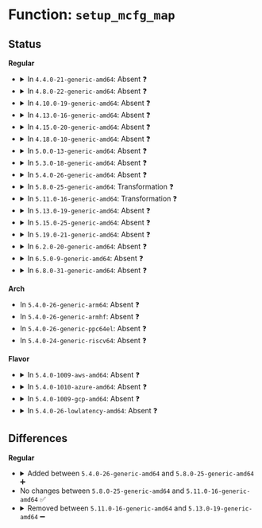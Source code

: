 # Function: <code>setup_mcfg_map</code>

## Status
<b>Regular</b>
<ul>
<li>
<details>
<summary>In <code>4.4.0-21-generic-amd64</code>: Absent ❓</summary>

```json
{
  "name": "setup_mcfg_map",
  "collision_type": "Unique Static",
  "inline_type": "Full",
  "funcs": [
    {
      "addr": 18446744071586155750,
      "name": "setup_mcfg_map",
      "external": false,
      "loc": "arch/x86/pci/acpi.c:180",
      "file": "arch/x86/pci/acpi.c",
      "inline": "not declared, inlined",
      "caller_inline": [
        "arch/x86/pci/acpi.c:pci_acpi_root_init_info"
      ],
      "caller_func": []
    }
  ],
  "symbols": []
}
```
</details>
</li>
<li>
<details>
<summary>In <code>4.8.0-22-generic-amd64</code>: Absent ❓</summary>

```json
{
  "name": "setup_mcfg_map",
  "collision_type": "Unique Static",
  "inline_type": "Full",
  "funcs": [
    {
      "addr": 18446744071586568694,
      "name": "setup_mcfg_map",
      "external": false,
      "loc": "arch/x86/pci/acpi.c:180",
      "file": "arch/x86/pci/acpi.c",
      "inline": "not declared, inlined",
      "caller_inline": [
        "arch/x86/pci/acpi.c:pci_acpi_root_init_info"
      ],
      "caller_func": []
    }
  ],
  "symbols": []
}
```
</details>
</li>
<li>
<details>
<summary>In <code>4.10.0-19-generic-amd64</code>: Absent ❓</summary>

```json
{
  "name": "setup_mcfg_map",
  "collision_type": "Unique Static",
  "inline_type": "Full",
  "funcs": [
    {
      "addr": 18446744071586750246,
      "name": "setup_mcfg_map",
      "external": false,
      "loc": "arch/x86/pci/acpi.c:190",
      "file": "arch/x86/pci/acpi.c",
      "inline": "not declared, inlined",
      "caller_inline": [
        "arch/x86/pci/acpi.c:pci_acpi_root_init_info"
      ],
      "caller_func": []
    }
  ],
  "symbols": []
}
```
</details>
</li>
<li>
<details>
<summary>In <code>4.13.0-16-generic-amd64</code>: Absent ❓</summary>

```json
{
  "name": "setup_mcfg_map",
  "collision_type": "Unique Static",
  "inline_type": "Full",
  "funcs": [
    {
      "addr": 18446744071586877542,
      "name": "setup_mcfg_map",
      "external": false,
      "loc": "arch/x86/pci/acpi.c:190",
      "file": "arch/x86/pci/acpi.c",
      "inline": "not declared, inlined",
      "caller_inline": [
        "arch/x86/pci/acpi.c:pci_acpi_root_init_info"
      ],
      "caller_func": []
    }
  ],
  "symbols": []
}
```
</details>
</li>
<li>
<details>
<summary>In <code>4.15.0-20-generic-amd64</code>: Absent ❓</summary>

```json
{
  "name": "setup_mcfg_map",
  "collision_type": "Unique Static",
  "inline_type": "Full",
  "funcs": [
    {
      "addr": 18446744071587366166,
      "name": "setup_mcfg_map",
      "external": false,
      "loc": "arch/x86/pci/acpi.c:191",
      "file": "arch/x86/pci/acpi.c",
      "inline": "not declared, inlined",
      "caller_inline": [
        "arch/x86/pci/acpi.c:pci_acpi_root_init_info"
      ],
      "caller_func": []
    }
  ],
  "symbols": []
}
```
</details>
</li>
<li>
<details>
<summary>In <code>4.18.0-10-generic-amd64</code>: Absent ❓</summary>

```json
{
  "name": "setup_mcfg_map",
  "collision_type": "Unique Static",
  "inline_type": "Full",
  "funcs": [
    {
      "addr": 18446744071587669845,
      "name": "setup_mcfg_map",
      "external": false,
      "loc": "arch/x86/pci/acpi.c:189",
      "file": "arch/x86/pci/acpi.c",
      "inline": "not declared, inlined",
      "caller_inline": [
        "arch/x86/pci/acpi.c:pci_acpi_root_init_info"
      ],
      "caller_func": []
    }
  ],
  "symbols": []
}
```
</details>
</li>
<li>
<details>
<summary>In <code>5.0.0-13-generic-amd64</code>: Absent ❓</summary>

```json
{
  "name": "setup_mcfg_map",
  "collision_type": "Unique Static",
  "inline_type": "Full",
  "funcs": [
    {
      "addr": 18446744071587801125,
      "name": "setup_mcfg_map",
      "external": false,
      "loc": "arch/x86/pci/acpi.c:189",
      "file": "arch/x86/pci/acpi.c",
      "inline": "not declared, inlined",
      "caller_inline": [
        "arch/x86/pci/acpi.c:pci_acpi_root_init_info"
      ],
      "caller_func": []
    }
  ],
  "symbols": []
}
```
</details>
</li>
<li>
<details>
<summary>In <code>5.3.0-18-generic-amd64</code>: Absent ❓</summary>

```json
{
  "name": "setup_mcfg_map",
  "collision_type": "Unique Static",
  "inline_type": "Full",
  "funcs": [
    {
      "addr": 18446744071588106405,
      "name": "setup_mcfg_map",
      "external": false,
      "loc": "arch/x86/pci/acpi.c:189",
      "file": "arch/x86/pci/acpi.c",
      "inline": "not declared, inlined",
      "caller_inline": [
        "arch/x86/pci/acpi.c:pci_acpi_root_init_info"
      ],
      "caller_func": []
    }
  ],
  "symbols": []
}
```
</details>
</li>
<li>
<details>
<summary>In <code>5.4.0-26-generic-amd64</code>: Absent ❓</summary>

```json
{
  "name": "setup_mcfg_map",
  "collision_type": "Unique Static",
  "inline_type": "Full",
  "funcs": [
    {
      "addr": 18446744071588312101,
      "name": "setup_mcfg_map",
      "external": false,
      "loc": "arch/x86/pci/acpi.c:189",
      "file": "arch/x86/pci/acpi.c",
      "inline": "not declared, inlined",
      "caller_inline": [
        "arch/x86/pci/acpi.c:pci_acpi_root_init_info"
      ],
      "caller_func": []
    }
  ],
  "symbols": []
}
```
</details>
</li>
<li>
<details>
<summary>In <code>5.8.0-25-generic-amd64</code>: Transformation ❓</summary>

```c
int setup_mcfg_map(struct acpi_pci_root_info * ci)
```

```json
{
  "name": "setup_mcfg_map",
  "collision_type": "Unique Static",
  "inline_type": "No",
  "funcs": [
    {
      "addr": 0,
      "name": "setup_mcfg_map",
      "external": false,
      "loc": "arch/x86/pci/acpi.c:189",
      "file": "arch/x86/pci/acpi.c",
      "inline": "seen, unknown",
      "caller_inline": [],
      "caller_func": [
        "arch/x86/pci/acpi.c:pci_acpi_root_init_info"
      ]
    }
  ],
  "symbols": [
    {
      "addr": 18446744071591131712,
      "name": "setup_mcfg_map",
      "section": ".text",
      "bind": "STB_LOCAL",
      "size": 166
    },
    {
      "addr": 18446744071591132689,
      "name": "setup_mcfg_map.cold",
      "section": ".text",
      "bind": "STB_LOCAL",
      "size": 46
    }
  ]
}
```
</details>
</li>
<li>
<details>
<summary>In <code>5.11.0-16-generic-amd64</code>: Transformation ❓</summary>

```c
int setup_mcfg_map(struct acpi_pci_root_info * ci)
```

```json
{
  "name": "setup_mcfg_map",
  "collision_type": "Unique Static",
  "inline_type": "No",
  "funcs": [
    {
      "addr": 0,
      "name": "setup_mcfg_map",
      "external": false,
      "loc": "arch/x86/pci/acpi.c:189",
      "file": "arch/x86/pci/acpi.c",
      "inline": "seen, unknown",
      "caller_inline": [],
      "caller_func": [
        "arch/x86/pci/acpi.c:pci_acpi_root_init_info"
      ]
    }
  ],
  "symbols": [
    {
      "addr": 18446744071591217040,
      "name": "setup_mcfg_map",
      "section": ".text",
      "bind": "STB_LOCAL",
      "size": 166
    },
    {
      "addr": 18446744071591642622,
      "name": "setup_mcfg_map.cold",
      "section": ".text",
      "bind": "STB_LOCAL",
      "size": 46
    }
  ]
}
```
</details>
</li>
<li>
<details>
<summary>In <code>5.13.0-19-generic-amd64</code>: Absent ❓</summary>

```json
{
  "name": "setup_mcfg_map",
  "collision_type": "Unique Static",
  "inline_type": "Full",
  "funcs": [
    {
      "addr": 18446744071591166421,
      "name": "setup_mcfg_map",
      "external": false,
      "loc": "arch/x86/pci/acpi.c:189",
      "file": "arch/x86/pci/acpi.c",
      "inline": "not declared, inlined",
      "caller_inline": [
        "arch/x86/pci/acpi.c:pci_acpi_root_init_info"
      ],
      "caller_func": []
    }
  ],
  "symbols": []
}
```
</details>
</li>
<li>
<details>
<summary>In <code>5.15.0-25-generic-amd64</code>: Absent ❓</summary>

```json
{
  "name": "setup_mcfg_map",
  "collision_type": "Unique Static",
  "inline_type": "Full",
  "funcs": [
    {
      "addr": 18446744071592018197,
      "name": "setup_mcfg_map",
      "external": false,
      "loc": "arch/x86/pci/acpi.c:189",
      "file": "arch/x86/pci/acpi.c",
      "inline": "not declared, inlined",
      "caller_inline": [
        "arch/x86/pci/acpi.c:pci_acpi_root_init_info"
      ],
      "caller_func": []
    }
  ],
  "symbols": []
}
```
</details>
</li>
<li>
<details>
<summary>In <code>5.19.0-21-generic-amd64</code>: Absent ❓</summary>

```json
{
  "name": "setup_mcfg_map",
  "collision_type": "Unique Static",
  "inline_type": "Full",
  "funcs": [
    {
      "addr": 18446744071593783829,
      "name": "setup_mcfg_map",
      "external": false,
      "loc": "arch/x86/pci/acpi.c:275",
      "file": "arch/x86/pci/acpi.c",
      "inline": "not declared, inlined",
      "caller_inline": [
        "arch/x86/pci/acpi.c:pci_acpi_root_init_info"
      ],
      "caller_func": []
    }
  ],
  "symbols": []
}
```
</details>
</li>
<li>
<details>
<summary>In <code>6.2.0-20-generic-amd64</code>: Absent ❓</summary>

```json
{
  "name": "setup_mcfg_map",
  "collision_type": "Unique Static",
  "inline_type": "Full",
  "funcs": [
    {
      "addr": 18446744071595725253,
      "name": "setup_mcfg_map",
      "external": false,
      "loc": "arch/x86/pci/acpi.c:273",
      "file": "arch/x86/pci/acpi.c",
      "inline": "not declared, inlined",
      "caller_inline": [
        "arch/x86/pci/acpi.c:pci_acpi_root_init_info"
      ],
      "caller_func": []
    }
  ],
  "symbols": []
}
```
</details>
</li>
<li>
<details>
<summary>In <code>6.5.0-9-generic-amd64</code>: Absent ❓</summary>

```json
{
  "name": "setup_mcfg_map",
  "collision_type": "Unique Static",
  "inline_type": "Full",
  "funcs": [
    {
      "addr": 18446744071596251205,
      "name": "setup_mcfg_map",
      "external": false,
      "loc": "arch/x86/pci/acpi.c:273",
      "file": "arch/x86/pci/acpi.c",
      "inline": "not declared, inlined",
      "caller_inline": [
        "arch/x86/pci/acpi.c:pci_acpi_root_init_info"
      ],
      "caller_func": []
    }
  ],
  "symbols": []
}
```
</details>
</li>
<li>
<details>
<summary>In <code>6.8.0-31-generic-amd64</code>: Absent ❓</summary>

```json
{
  "name": "setup_mcfg_map",
  "collision_type": "Unique Static",
  "inline_type": "Full",
  "funcs": [
    {
      "addr": 18446744071597133557,
      "name": "setup_mcfg_map",
      "external": false,
      "loc": "arch/x86/pci/acpi.c:273",
      "file": "arch/x86/pci/acpi.c",
      "inline": "not declared, inlined",
      "caller_inline": [
        "arch/x86/pci/acpi.c:pci_acpi_root_init_info"
      ],
      "caller_func": []
    }
  ],
  "symbols": []
}
```
</details>
</li>
</ul>
<b>Arch</b>
<ul>
<li>
In <code>5.4.0-26-generic-arm64</code>: Absent ❓
</li>
<li>
In <code>5.4.0-26-generic-armhf</code>: Absent ❓
</li>
<li>
In <code>5.4.0-26-generic-ppc64el</code>: Absent ❓
</li>
<li>
In <code>5.4.0-24-generic-riscv64</code>: Absent ❓
</li>
</ul>
<b>Flavor</b>
<ul>
<li>
<details>
<summary>In <code>5.4.0-1009-aws-amd64</code>: Absent ❓</summary>

```json
{
  "name": "setup_mcfg_map",
  "collision_type": "Unique Static",
  "inline_type": "Full",
  "funcs": [
    {
      "addr": 18446744071587915749,
      "name": "setup_mcfg_map",
      "external": false,
      "loc": "arch/x86/pci/acpi.c:189",
      "file": "arch/x86/pci/acpi.c",
      "inline": "not declared, inlined",
      "caller_inline": [
        "arch/x86/pci/acpi.c:pci_acpi_root_init_info"
      ],
      "caller_func": []
    }
  ],
  "symbols": []
}
```
</details>
</li>
<li>
<details>
<summary>In <code>5.4.0-1010-azure-amd64</code>: Absent ❓</summary>

```json
{
  "name": "setup_mcfg_map",
  "collision_type": "Unique Static",
  "inline_type": "Full",
  "funcs": [
    {
      "addr": 18446744071587631893,
      "name": "setup_mcfg_map",
      "external": false,
      "loc": "arch/x86/pci/acpi.c:189",
      "file": "arch/x86/pci/acpi.c",
      "inline": "not declared, inlined",
      "caller_inline": [
        "arch/x86/pci/acpi.c:pci_acpi_root_init_info"
      ],
      "caller_func": []
    }
  ],
  "symbols": []
}
```
</details>
</li>
<li>
<details>
<summary>In <code>5.4.0-1009-gcp-amd64</code>: Absent ❓</summary>

```json
{
  "name": "setup_mcfg_map",
  "collision_type": "Unique Static",
  "inline_type": "Full",
  "funcs": [
    {
      "addr": 18446744071588249157,
      "name": "setup_mcfg_map",
      "external": false,
      "loc": "arch/x86/pci/acpi.c:189",
      "file": "arch/x86/pci/acpi.c",
      "inline": "not declared, inlined",
      "caller_inline": [
        "arch/x86/pci/acpi.c:pci_acpi_root_init_info"
      ],
      "caller_func": []
    }
  ],
  "symbols": []
}
```
</details>
</li>
<li>
<details>
<summary>In <code>5.4.0-26-lowlatency-amd64</code>: Absent ❓</summary>

```json
{
  "name": "setup_mcfg_map",
  "collision_type": "Unique Static",
  "inline_type": "Full",
  "funcs": [
    {
      "addr": 18446744071588384581,
      "name": "setup_mcfg_map",
      "external": false,
      "loc": "arch/x86/pci/acpi.c:189",
      "file": "arch/x86/pci/acpi.c",
      "inline": "not declared, inlined",
      "caller_inline": [
        "arch/x86/pci/acpi.c:pci_acpi_root_init_info"
      ],
      "caller_func": []
    }
  ],
  "symbols": []
}
```
</details>
</li>
</ul>

## Differences
<b>Regular</b>
<ul>
<li>
<details>
<summary>Added between <code>5.4.0-26-generic-amd64</code> and <code>5.8.0-25-generic-amd64</code> ➕</summary>

```c
int setup_mcfg_map(struct acpi_pci_root_info * ci)
```
</details>
</li>
<li>
No changes between <code>5.8.0-25-generic-amd64</code> and <code>5.11.0-16-generic-amd64</code> ✅
</li>
<li>
<details>
<summary>Removed between <code>5.11.0-16-generic-amd64</code> and <code>5.13.0-19-generic-amd64</code> ➖</summary>

```c
int setup_mcfg_map(struct acpi_pci_root_info * ci)
```
</details>
</li>
</ul>
